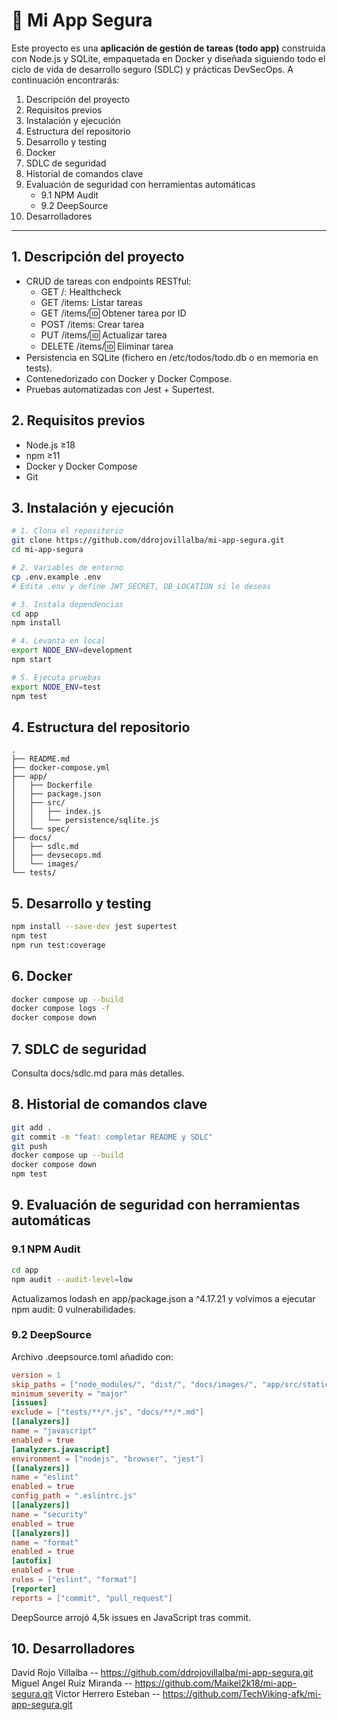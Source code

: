 # 📝 Mi App Segura

Este proyecto es una **aplicación de gestión de tareas (todo app)** construida con Node.js y SQLite, empaquetada en Docker y diseñada siguiendo todo el ciclo de vida de desarrollo seguro (SDLC) y prácticas DevSecOps. A continuación encontrarás:

1. Descripción del proyecto  
2. Requisitos previos  
3. Instalación y ejecución  
4. Estructura del repositorio  
5. Desarrollo y testing  
6. Docker  
7. SDLC de seguridad  
8. Historial de comandos clave  
9. Evaluación de seguridad con herramientas automáticas  
   - 9.1 NPM Audit  
   - 9.2 DeepSource  
10. Desarrolladores

---

## 1. Descripción del proyecto

- CRUD de tareas con endpoints RESTful:  
  - GET /: Healthcheck  
  - GET /items: Listar tareas  
  - GET /items/:id: Obtener tarea por ID  
  - POST /items: Crear tarea  
  - PUT /items/:id: Actualizar tarea  
  - DELETE /items/:id: Eliminar tarea  
- Persistencia en SQLite (fichero en /etc/todos/todo.db o en memoria en tests).  
- Contenedorizado con Docker y Docker Compose.  
- Pruebas automatizadas con Jest + Supertest.  

## 2. Requisitos previos

- Node.js ≥18  
- npm ≥11  
- Docker y Docker Compose  
- Git  

## 3. Instalación y ejecución

```bash
# 1. Clona el repositorio
git clone https://github.com/ddrojovillalba/mi-app-segura.git
cd mi-app-segura

# 2. Variables de entorno
cp .env.example .env
# Edita .env y define JWT_SECRET, DB_LOCATION si lo deseas

# 3. Instala dependencias
cd app
npm install

# 4. Levanta en local
export NODE_ENV=development
npm start

# 5. Ejecuta pruebas
export NODE_ENV=test
npm test
```

## 4. Estructura del repositorio

```
.
├── README.md
├── docker-compose.yml
├── app/
│   ├── Dockerfile
│   ├── package.json
│   ├── src/
│   │   ├── index.js
│   │   └── persistence/sqlite.js
│   └── spec/
├── docs/
│   ├── sdlc.md
│   ├── devsecops.md
│   └── images/
└── tests/
```

## 5. Desarrollo y testing

```bash
npm install --save-dev jest supertest
npm test
npm run test:coverage
```

## 6. Docker

```bash
docker compose up --build
docker compose logs -f
docker compose down
```

## 7. SDLC de seguridad

Consulta docs/sdlc.md para más detalles.

## 8. Historial de comandos clave

```bash
git add .
git commit -m "feat: completar README y SDLC"
git push
docker compose up --build
docker compose down
npm test
```

## 9. Evaluación de seguridad con herramientas automáticas

### 9.1 NPM Audit

```bash
cd app
npm audit --audit-level=low
```

Actualizamos lodash en app/package.json a ^4.17.21 y volvimos a ejecutar npm audit: 0 vulnerabilidades.

### 9.2 DeepSource

Archivo .deepsource.toml añadido con:

```toml
version = 1
skip_paths = ["node_modules/", "dist/", "docs/images/", "app/src/static/"]
minimum_severity = "major"
[issues]
exclude = ["tests/**/*.js", "docs/**/*.md"]
[[analyzers]]
name = "javascript"
enabled = true
[analyzers.javascript]
environment = ["nodejs", "browser", "jest"]
[[analyzers]]
name = "eslint"
enabled = true
config_path = ".eslintrc.js"
[[analyzers]]
name = "security"
enabled = true
[[analyzers]]
name = "format"
enabled = true
[autofix]
enabled = true
rules = ["eslint", "format"]
[reporter]
reports = ["commit", "pull_request"]
```

DeepSource arrojó 4,5k issues en JavaScript tras commit.

## 10. Desarrolladores

David Rojo Villalba -- https://github.com/ddrojovillalba/mi-app-segura.git
Miguel Angel Ruiz Miranda -- https://github.com/Maikel2k18/mi-app-segura.git
Victor Herrero Esteban -- https://github.com/TechViking-afk/mi-app-segura.git